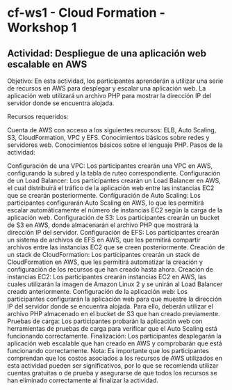 # cf-ws1 - Cloud Formation - Workshop 1

## Actividad: Despliegue de una aplicación web escalable en AWS

Objetivo: En esta actividad, los participantes aprenderán a utilizar una serie de recursos en AWS para desplegar y escalar una aplicación web. La aplicación web utilizará un archivo PHP para mostrar la dirección IP del servidor donde se encuentra alojada.

Recursos requeridos:

Cuenta de AWS con acceso a los siguientes recursos: ELB, Auto Scaling, S3, CloudFormation, VPC y EFS.
Conocimientos básicos sobre redes y servidores web.
Conocimientos básicos sobre el lenguaje PHP.
Pasos de la actividad:

Configuración de una VPC: Los participantes crearán una VPC en AWS, configurando la subred y la tabla de ruteo correspondiente.
Configuración de un Load Balancer: Los participantes crearán un Load Balancer en AWS, el cual distribuirá el tráfico de la aplicación web entre las instancias EC2 que se crearán posteriormente.
Configuración de Auto Scaling: Los participantes configurarán Auto Scaling en AWS, lo que les permitirá escalar automáticamente el número de instancias EC2 según la carga de la aplicación web.
Configuración de S3: Los participantes crearán un bucket de S3 en AWS, donde almacenarán el archivo PHP que mostrará la dirección IP del servidor.
Configuración de EFS: Los participantes crearán un sistema de archivos de EFS en AWS, que les permitirá compartir archivos entre las instancias EC2 que se creen posteriormente.
Creación de un stack de CloudFormation: Los participantes crearán un stack de CloudFormation en AWS, que les permitirá automatizar la creación y configuración de los recursos que han creado hasta ahora.
Creación de instancias EC2: Los participantes crearán instancias EC2 en AWS, las cuales utilizarán la imagen de Amazon Linux 2 y se unirán al Load Balancer creado anteriormente.
Configuración de la aplicación web: Los participantes configurarán la aplicación web para que muestre la dirección IP del servidor donde se encuentra alojada. Para ello, deberán utilizar el archivo PHP almacenado en el bucket de S3 que han creado previamente.
Pruebas de carga: Los participantes probarán la aplicación web con herramientas de pruebas de carga para verificar que el Auto Scaling está funcionando correctamente.
Finalización: Los participantes desplegarán la aplicación web escalable que han creado en AWS y comprobarán que está funcionando correctamente.
Nota: Es importante que los participantes comprendan que los costos asociados a los recursos de AWS utilizados en esta actividad pueden ser significativos, por lo que se recomienda utilizar cuentas gratuitas o de prueba y asegurarse de que todos los recursos se han eliminado correctamente al finalizar la actividad.